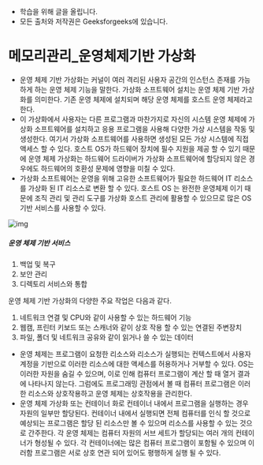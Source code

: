 - 학습을 위해 글을 올립니다.
- 모든 출처와 저작권은 Geeksforgeeks에 있습니다.

[^출처]: https://www.geeksforgeeks.org/



# 메모리관리_운영체제기반 가상화

- 운영 체제 기반 가상화는 커널이 여러 격리된 사용자 공간의 인스턴스 존재를 가능하게 하는 운영 체제 기능을 말한다. 가상화 소프트웨어 설치는 운영 체제 기반 가상화를 의미한다. 기존 운영 체제에 설치되며 해당 운영 체제를 호스트 운영 체제라고 한다.
- 이 가상화에서 사용자는 다른 프로그램과 마찬가지로 자신의 시스템 운영 체제에 가상화 소프트웨어를 설치하고 응용 프로그램을 사용해 다양한 가상 시스템을 작동 및 생성한다. 여기서 가상화 소프트웨어를 사용하면 생성된 모든 가상 시스템에 직접 액세스 할 수 있다. 호스트 OS가 하드웨어 장치에 필수 지원을 제공 할 수 있기 때문에 운영 체제 가상화는 하드웨어 드라이버가 가상화 소프트웨어에 할당되지 않은 경우에도 하드웨어의 호환성 문제에 영향을 미칠 수 있다.
- 가상화 소프트웨어는 운영을 위해 고유한 소프트웨어가 필요한 하드웨어 IT 리소스를 가상화 된 IT 리소스로 변환 할 수 있다. 호스트 OS 는 완전한 운영체제 이기 때문에 조직 관리 및 관리 도구를 가상화 호스트 관리에 활용할 수 있으므로 많은 OS 기반 서비스를 사용할 수 있다.

![img](https://cdncontribute.geeksforgeeks.org/wp-content/uploads/33-11.png)

##### 운영 체제 기반 서비스

1. 백업 및 복구
2. 보안 관리
3. 디렉토리 서비스와 통합

운영 체제 기반 가상화의 다양한 주요 작업은 다음과 같다.

1. 네트워크 연결 및 CPU와 같이 사용할 수 있는 하드웨어 기능
2. 웹캠, 프린터 키보드 또는 스캐너와 같이 상호 작용 할 수 있는 연결된 주변장치
3. 파일, 폴더 및 네트워크 공유와 같이 읽거나 쓸 수 있는 데이터

- 운영 체제는 프로그램이 요청한 리소스와 리소스가 실행되는 컨텍스트에서 사용자 계정을 기반으로 이러한 리소스에 대한 액세스를 허용하거나 거부할 수 있다. OS는 이러한 자원을 숨길 수 있으며, 이로 인해 컴퓨터 프로그램이 계산 할 때 열거 결과에 나타나지 않는다. 그럼에도 프로그래밍 관점에서 볼 때 컴퓨터 프로그램은 이러한 리소스와 상호작용하고 운영 체제는 상호작용을 관리한다.
- 운영 체제 가상화 또는 컨테이너 화로 컨테이너 내에서 프로그램을 실행하는 경우 자원의 일부만 할당된다. 컨테이너 내에서 실행되면 전체 컴퓨터를 인식 할 것으로 예상되는 프로그램은 할당 된 리소스만 볼 수 있으며 리소스를 사용할 수 있는 것으로 간주한다. 각 운영 체제는 컴퓨터 자원의 서브 세트가 할당되는 여러 개의 컨테이너가 형성될 수 있다. 각 컨테이너에는 많은 컴퓨터 프로그램이 포함될 수 있으며 이러함 프로그램은 서로 상호 연관 되어 있어도 평행하게 실행 될 수 있다.

